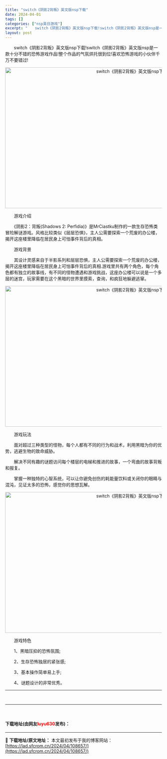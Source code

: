 ```yaml
---
title: "switch《阴影2背叛》英文版nsp下载"
date: 2024-04-01
tags: []
categories: ["nsp英日游戏"]
excerpt: "　　switch《阴影2背叛》英文版nsp下载!switch《阴影2背叛》英文版nsp是一款十分不错的恐怖游戏作品!整个作品的气氛烘托很到位!喜欢恐怖游戏的小伙伴千万不要错过! 　　游戏介绍 　　《阴影2：背叛(Shadows 2: Perfidia)》是MrCiastku制作的一款生存恐怖类冒险解&hellip;"
layout: post
---
```


 <p>　　switch《阴影2背叛》英文版nsp下载!switch《阴影2背叛》英文版nsp是一款十分不错的恐怖游戏作品!整个作品的气氛烘托很到位!喜欢恐怖游戏的小伙伴千万不要错过!</p> <p style="text-align: center;"><img src="https://lad.sfcrom.cn/wp-content/uploads/2024/04/20240401_660a314910014.webp" style="width: 800px; height: 453px;" alt="switch《阴影2背叛》英文版nsp下载" /></p> <p>　　游戏介绍</p> <p>　　《阴影2：背叛(Shadows 2: Perfidia)》是MrCiastku制作的一款生存恐怖类冒险解谜游戏。风格比较类似《层层恐惧》，主人公需要探索一个荒废的办公楼，揭开这座楼里降临在居民身上可怕事件背后的真相。</p> <p>　　游戏背景</p> <p>　　其设计灵感来自于半影系列和层层恐惧，主人公需要探索一个荒废的办公楼，揭开这座楼里降临在居民身上可怕事件背后的真相.游戏里共有两个角色，每个角色都有独立的故事线，有不同的怪物遭遇和游戏挑战，这座办公楼可以说是一个多层的迷宫，玩家需要在这个黑暗的世界里摸索，查询，和疯狂地躲避逃窜。</p> <p style="text-align: center;"><img src="https://lad.sfcrom.cn/wp-content/uploads/2024/04/20240401_660a31497c46c.webp" style="width: 800px; height: 453px;" alt="switch《阴影2背叛》英文版nsp下载" /></p> <p>　　游戏玩法</p> <p>　　面对超过三种类型的怪物，每个人都有不同的行为和战术，利用黑暗为你的优势，逃避生物的致命威胁。</p> <p>　　解决不同有趣的谜题访问每个楼层的电梯和推进的故事，一个弯曲的故事背叛和报复。</p> <p>　　掌握一种独特的心智系统，可以让你避免创伤的耗能量饮料或关闭你的眼睛与混沌，见证太多的恐怖，感觉你的思想瓦解。</p> <p style="text-align: center;"><img src="https://lad.sfcrom.cn/wp-content/uploads/2024/04/20240401_660a3149dec6b.webp" style="width: 800px; height: 453px;" alt="switch《阴影2背叛》英文版nsp下载" /></p> <p>　　游戏特色</p> <p>　　1、黑暗压抑的恐怖氛围;</p> <p>　　2、生存恐怖独居的紧张感;</p> <p>　　3、基本操作简单易上手;</p> <p>　　4、谜题设计的非常优秀。</p> <hr /> <p>&nbsp;</p> <hr /> <p>&nbsp;</p> <p><h4>下载地址(由网友<font color="red">luyu630</font>发布)：</h4></p> 

---
📖 **下载地址/原文地址：** 本文最初发布于我的博客网站：[https://lad.sfcrom.cn/2024/04/108657/](https://lad.sfcrom.cn/2024/04/108657/)
